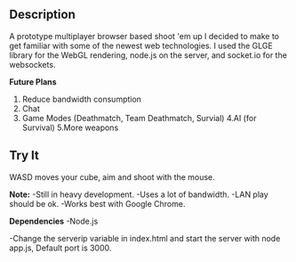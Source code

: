 Description
---------------------

A prototype multiplayer browser based shoot 'em up I decided to make to get familiar with some of the newest web technologies.
I used the GLGE library for the WebGL rendering, node.js on the server, and socket.io for the websockets. 


**Future Plans**
1. Reduce bandwidth consumption
2. Chat
3. Game Modes (Deathmatch, Team Deathmatch, Survial)
4.AI (for Survival)
5.More weapons 

Try It
--------------------

WASD moves your cube, aim and shoot with the mouse.

**Note:**
-Still in heavy development. 
-Uses a lot of bandwidth.
-LAN play should be ok. 
-Works best with Google Chrome.

**Dependencies**
-Node.js

-Change the serverip variable in index.html and start the server with node app.js, Default port is 3000.

